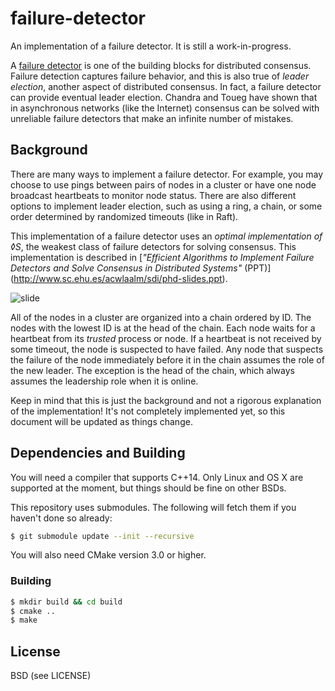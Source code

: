 # failure-detector

An implementation of a failure detector. It is still a work-in-progress.

A [failure detector](http://www.cs.yale.edu/homes/aspnes/pinewiki/FailureDetectors.html)
is one of the building blocks for distributed consensus. Failure detection captures
failure behavior, and this is also true of *leader election*, another aspect of
distributed consensus. In fact, a failure detector can provide eventual leader election.
Chandra and Toueg have shown that in asynchronous networks (like the Internet) consensus
can be solved with unreliable failure detectors that make an infinite number of mistakes.

## Background

There are many ways to implement a failure detector. For example, you may choose to use pings
between pairs of nodes in a cluster or have one node broadcast heartbeats to monitor node
status. There are also different options to implement leader election, such as using a ring,
a chain, or some order determined by randomized timeouts (like in Raft).

This implementation of a failure detector uses an *optimal implementation of ◊S*, the weakest
class of failure detectors for solving consensus. This implementation is described in
[*"Efficient Algorithms to Implement Failure Detectors and Solve Consensus in Distributed Systems"* (PPT)]
(http://www.sc.ehu.es/acwlaalm/sdi/phd-slides.ppt).

![slide](https://cloud.githubusercontent.com/assets/379404/11109137/691dd8b6-88bb-11e5-9a57-bcf1ff42f63c.png)

All of the nodes in a cluster are organized into a chain ordered by ID. The nodes with the lowest
ID is at the head of the chain. Each node waits for a heartbeat from its *trusted* process or node.
If a heartbeat is not received by some timeout, the node is suspected to have failed. Any node
that suspects the failure of the node immediately before it in the chain assumes the role of
the new leader. The exception is the head of the chain, which always assumes the leadership role
when it is online.

Keep in mind that this is just the background and not a rigorous explanation of the implementation!
It's not completely implemented yet, so this document will be updated as things change.

## Dependencies and Building

You will need a compiler that supports C++14. Only Linux and OS X are supported at the moment,
but things should be fine on other BSDs.

This repository uses submodules. The following will fetch them if you haven't done so already:

```sh
$ git submodule update --init --recursive
```

You will also need CMake version 3.0 or higher.

### Building

```sh
$ mkdir build && cd build
$ cmake ..
$ make
```

License
---
BSD (see LICENSE)
